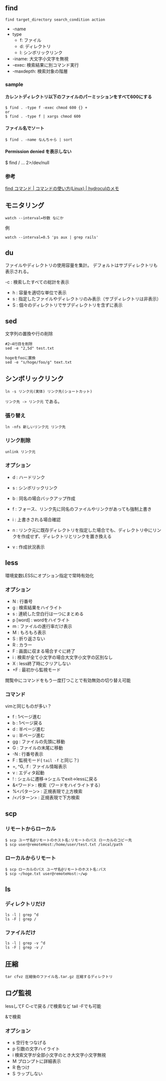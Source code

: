 ## find
```
find target_directory search_condition action
```

- -name
- type
  - f: ファイル
  - d: ディレクトリ
  - l: シンボリックリンク
- -iname: 大文字小文字を無視
- -exec: 検索結果に別コマンド実行
- -maxdepth: 検索対象の階層

### sample
#### カレントディレクトリ以下のファイルのパーミッションをすべて600にする
```
$ find . -type f -exec chmod 600 {} +
or
$ find . -type f | xargs chmod 600
```

#### ファイル名でソート

```
$ find . -name なんちゃら | sort
```

#### Permission denied を表示しない
$ find / ... 2>/dev/null

### 参考
[find コマンド | コマンドの使い方(Linux) | hydroculのメモ](https://hydrocul.github.io/wiki/commands/find.html)


## モニタリング

```
watch --interval=秒数 なにか
```

例

```
watch --interval=0.5 'ps aux | grep rails'
```

## du
ファイルやディレクトリの使用容量を集計。
デフォルトはサブディレクトリも表示される。

-c : 検索したすべての総計を表示
- h : 容量を適切な単位で表示
- s : 指定したファイルやディレクトリのみ表示（サブディレクトリは非表示）
- S : 個々のディレクトリでサブディレクトリを含ずに表示


## sed
文字列の置換や行の削除

```
#2~4行目を削除
sed -e "2,5d" test.txt

hogeをfooに置換
sed -e "s/hoge/foo/g" text.txt
```


## シンボリックリンク
```
ln -s リンク元(実体) リンク先(ショートカット)
```
`リンク先 -> リンク元` である。

### 張り替え
```
ln -nfs 新しいリンク元 リンク先
```

### リンク削除
```
unlink リンク元
```

### オプション
- d : ハードリンク
- s : シンボリックリンク

- b : 同名の場合バックアップ作成
- f : フォース、リンク先に同名のファイルやリンクがあっても強制上書き
- i : 上書きされる場合確認
- n : リンク元に既存ディレクトリを指定した場合でも、ディレクトリ中にリンクを作成せず、ディレクトリとリンクを置き換える
- v : 作成状況表示


## less
環境変数LESSにオプション指定で常時有効化

### オプション
- N : 行番号
- g : 検索結果をハイライト
- s : 連続した空白行は一つにまとめる
- p [word] : wordをハイライト
- m : ファイルの進行率だけ表示
- M : もろもろ表示
- S : 折り返さない
- R : カラー
- F : 画面に収まる場合すぐに終了
- i : 検索が全て小文字の場合大文字小文字の区別なし
- X : less終了時にクリアしない
- +F : 最初から監視モード

閲覧中にコマンドをもう一度打つことで有効無効の切り替え可能


### コマンド
vimと同じものが多い？

- f : 1ページ進む
- b : 1ページ戻る
- d : 半ページ進む
- u : 半ページ進む
- gg : ファイルの先頭に移動
- G : ファイルの末尾に移動
- -N<Enter> : 行番号表示
- F : 監視モード( `tail -f` と同じ？)
- =, ^G, :f : ファイル情報表示
- v : エディタ起動
- !<Enter> : シェルに遷移→シェルでexit→lessに戻る
- &<ワード> : 検索（ワードをハイライトする）
- %<パターン> : 正規表現で上方検索
- /<パターン> : 正規表現で下方検索


## scp
### リモートからローカル
```
$ scp ユーザ名@リモートのホスト名:リモートのパス ローカルのコピー先
$ scp user@remoteHost:/home/user/test.txt /local/path
```

### ローカルからリモート
```
$ scp ローカルのパス ユーザ名@リモートのホスト名:パス
$ scp ~/hoge.txt user@remoteHost:~/wp
```


## ls
### ディレクトリだけ
```
ls -l | grep ^d
ls -F | grep /
```

### ファイルだけ
```
ls -l | grep -v ^d
ls -F | grep -v /
```


## 圧縮
```
tar cfvz 圧縮後のファイル名.tar.gz 圧縮するディレクトリ
```


## ログ監視
lessしてF C-cで戻る /で検索など
tail -Fでも可能

&で検索


### オプション
- s 空行をつなげる
- p 引数の文字ハイライト
- i 検索文字が全部小文字のとき大文字小文字無視
- M プロンプトに詳細表示
- R 色つけ
- S ラップしない
